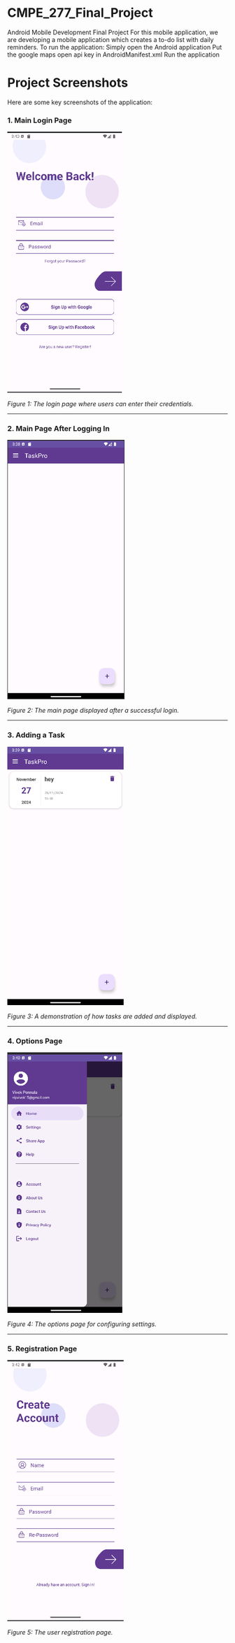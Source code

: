 # CMPE_277_Final_Project
Android Mobile Development Final Project
For this mobile application, we are developing a mobile application which creates a to-do list with daily reminders. 
To run the application:
Simply open the Android application
Put the google maps open api key in AndroidManifest.xml
Run the application

# Project Screenshots

Here are some key screenshots of the application:

### 1. Main Login Page
![Main Login Page](Main_login_page.png)

*Figure 1: The login page where users can enter their credentials.*

---

### 2. Main Page After Logging In
![Main Page After Logging In](Main_page_after_logging_in.png)

*Figure 2: The main page displayed after a successful login.*

---

### 3. Adding a Task
![Main Page After Adding a Task](Main_page_after_adding_task.png)

*Figure 3: A demonstration of how tasks are added and displayed.*

---

### 4. Options Page
![Options Page](Options_page.png)

*Figure 4: The options page for configuring settings.*

---

### 5. Registration Page
![Register Page](Register_page.png)

*Figure 5: The user registration page.*

